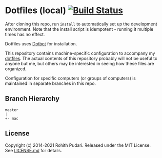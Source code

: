 # Dotfiles (local) [![Build Status](https://github.com/rohithpudari/dotfiles-local/actions/workflows/build.yml/badge.svg)](https://github.com/rohithpudari/dotfiles-local/actions/workflows/build.yml)
After cloning this repo, run `install` to automatically set up the development
environment. Note that the install script is idempotent - running it multiple
times has no effect.

Dotfiles uses [Dotbot][dotbot] for installation.

This repository contains machine-specific configuration to accompany my
[dotfiles][dotfiles]. The actual contents of this repository probably will not
be useful to anyone but me, but others may be interested in seeing how these
files are organized.

Configuration for specific computers (or groups of computers) is maintained in
separate branches in this repo.

Branch Hierarchy
----------------

```
master
|
+- mac
```

License
-------

Copyright (c) 2014-2021 Rohith Pudari. Released under the MIT License. See
[LICENSE.md][license] for details.

[dotbot]: https://github.com/anishathalye/dotbot
[dotfiles]: https://github.com/rohithpudari/dotfiles
[license]: LICENSE.md
